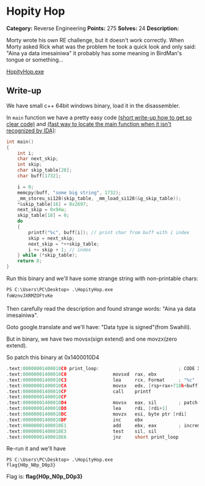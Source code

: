 # Hopity Hop

**Category:** Reverse Engineering
**Points:** 275
**Solves:** 24
**Description:**

Morty wrote his own RE challenge, but it doesn't work correctly. When Morty asked Rick what was the problem he took a quick look and only said: "Aina ya data imesainiwa" it probably has some meaning in BirdMan's tongue or something...

[HopityHop.exe](HopityHop.exe)

## Write-up

We have small c++ 64bit windows binary, load it in the disassembler.

In `main` function we have a pretty easy code [(short write-up how to get so clear code)](https://github.com/KosBeg/ctf-writeups/issues/1#issuecomment-446560726) and [(fast way to locate the main function when it isn't recognized by IDA)](https://github.com/KosBeg/ctf-writeups/issues/1#issuecomment-446636801):
```C
int main()
{
    int i;
    char next_skip;
    int skip;
    char skip_table[20];
    char buff[1732];

    i = 0;
    memcpy(buff, "some big string", 1732);
    _mm_storeu_si128(skip_table, _mm_load_si128(&g_skip_table));
    *&skip_table[16] = 0x2697;
    next_skip = 0x94u;
    skip_table[18] = 0;
    do
    {
        printf("%c", buff[i]); // print char from buff with i index
        skip = next_skip;
        next_skip = *++skip_table;
        i += skip + 1; // index
    } while (*skip_table);
    return 0;
}
```

Run this binary and we'll have some strange string with non-printable chars:
```
PS C:\Users\PC\Desktop> .\HopityHop.exe
foWznvJXRMZOFtvKe
```

Then carefully read the description and found strange words: "Aina ya data imesainiwa".

Goto google.translate and we'll have: "Data type is signed"(from Swahili). 

But in binary, we have two movsx(sign extend) and one movzx(zero extend).

So patch this binary at 0x1400010D4

```c
.text:00000001400010C0 print_loop:                             ; CODE XREF: main+76↓j
.text:00000001400010C0                 movsxd  rax, ebx
.text:00000001400010C3                 lea     rcx, Format     ; "%c"
.text:00000001400010CA                 movsx   edx, [rsp+rax+718h+buff] ; load byte and print
.text:00000001400010CF                 call    printf
.text:00000001400010CF
.text:00000001400010D4                 movsx   eax, sil        ; patch `movsx` here to `movzx`
.text:00000001400010D8                 lea     rdi, [rdi+1]
.text:00000001400010DC                 movzx   esi, byte ptr [rdi]
.text:00000001400010DF                 inc     ebx
.text:00000001400010E1                 add     ebx, eax        ; increment skip-counter
.text:00000001400010E3                 test    sil, sil
.text:00000001400010E6                 jnz     short print_loop
```

Re-run it and we'll have
```
PS C:\Users\PC\Desktop> .\HopityHop.exe
flag{H0p_N0p_D0p3}
```

Flag is: **flag{H0p_N0p_D0p3}**

